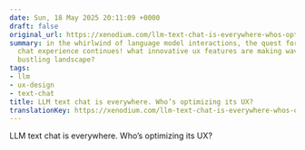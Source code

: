 ```yaml
---
date: Sun, 18 May 2025 20:11:09 +0000
draft: false
original_url: https://xenodium.com/llm-text-chat-is-everywhere-whos-optimizing-ux
summary: in the whirlwind of language model interactions, the quest for a seamless
  chat experience continues! what innovative ux features are making waves in this
  bustling landscape?
tags:
- llm
- ux-design
- text-chat
title: LLM text chat is everywhere. Who’s optimizing its UX?
translationKey: https://xenodium.com/llm-text-chat-is-everywhere-whos-optimizing-ux
---
```


LLM text chat is everywhere. Who’s optimizing its UX?
